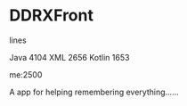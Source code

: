 # DDRXFront

lines

Java 4104
XML 2656
Kotlin 1653

me:2500

A app for helping remembering everything......
